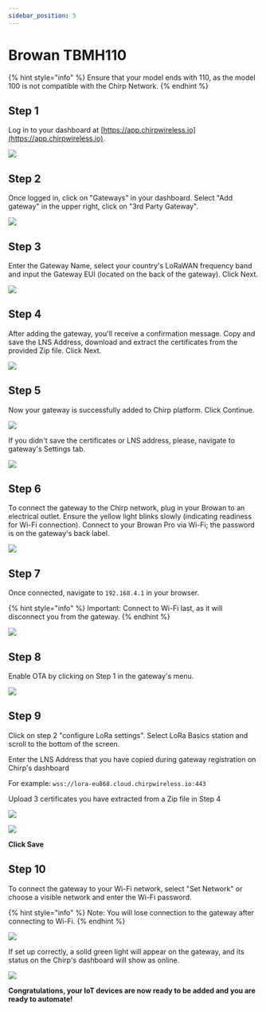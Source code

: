 ```yaml
---
sidebar_position: 5
---
```


# Browan TBMH110

{% hint style="info" %}
Ensure that your model ends with 110, as the model 100 is not compatible with the Chirp Network.
{% endhint %}

## Step 1

Log in to your dashboard at [https://app.chirpwireless.io](https://app.chirpwireless.io).

![](<../../Dashboard/Adding Gateways to Chirp Network/login.png>)

## Step 2

Once logged in, click on "Gateways" in your dashboard. Select "Add gateway" in the upper right, click on "3rd Party Gateway".

![](<../../Dashboard/Adding Gateways to Chirp Network/add_gateway.png>)

## Step 3

Enter the Gateway Name, select your country's LoRaWAN frequency band and input the Gateway EUI (located on the back of the gateway). Click Next.

![](<../../Dashboard/Adding Gateways to Chirp Network/browan3.png>)

## Step 4

After adding the gateway, you'll receive a confirmation message. Copy and save the LNS Address, download and extract the certificates from the provided Zip file. Click Next.

![](<../../Dashboard/Adding Gateways to Chirp Network/browan4.png>)

## Step 5

Now your gateway is successfully added to Chirp platform. Click Continue.

![](<../../Dashboard/Adding Gateways to Chirp Network/browan5.png>)

If you didn't save the certificates or LNS address, please, navigate to gateway's Settings tab.

![](<../../Dashboard/Adding Gateways to Chirp Network/browan6.png>)

## Step 6

To connect the gateway to the Chirp network, plug in your Browan to an electrical outlet. Ensure the yellow light blinks slowly (indicating readiness for Wi-Fi connection). Connect to your Browan Pro via Wi-Fi; the password is on the gateway's back label.

![](<../../Dashboard/Adding Gateways to Chirp Network/image7.jpg>)

## Step 7

Once connected, navigate to `192.168.4.1` in your browser.&#x20;

{% hint style="info" %}
Important: Connect to Wi-Fi last, as it will disconnect you from the gateway.
{% endhint %}

![](<../../Dashboard/Adding Gateways to Chirp Network/image8.jpg>)

## Step 8

Enable OTA by clicking on Step 1 in the gateway's menu.

![](<../../Dashboard/Adding Gateways to Chirp Network/image9.jpg>)

## Step 9

Click on step 2 "configure LoRa settings". Select LoRa Basics station and scroll to the bottom of the screen.

Enter the LNS Address that you have copied during gateway registration on Chirp's dashboard

For example: `wss://lora-eu868.cloud.chirpwireless.io:443`

Upload 3 certificates you have extracted from a Zip file in Step 4

![](<../../Dashboard/Adding Gateways to Chirp Network/image10.jpg>)

![](<../../Dashboard/Adding Gateways to Chirp Network/image11.jpg>)

**Click Save**

## Step 10

To connect the gateway to your Wi-Fi network, select "Set Network" or choose a visible network and enter the Wi-Fi password.&#x20;

{% hint style="info" %}
Note: You will lose connection to the gateway after connecting to Wi-Fi.
{% endhint %}

![](<../../Dashboard/Adding Gateways to Chirp Network/image12.jpg>)

If set up correctly, a solid green light will appear on the gateway, and its status on the Chirp's dashboard will show as online.

![](<../../Dashboard/Adding Gateways to Chirp Network/browan10.png>)

**Congratulations, your IoT devices are now ready to be added and you are ready to automate!**
